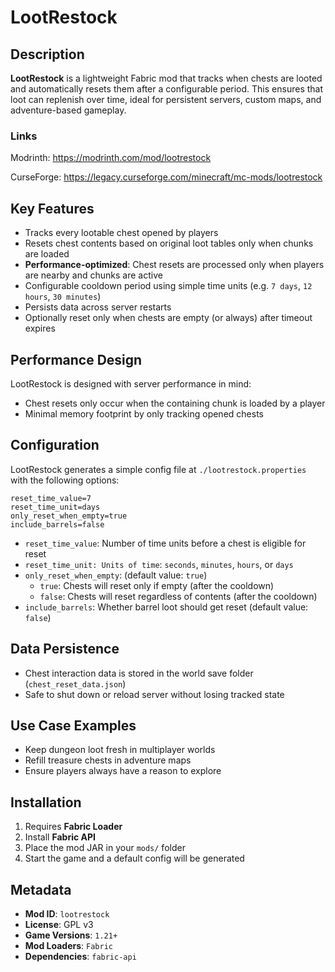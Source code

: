 # LootRestock

## Description

**LootRestock** is a lightweight Fabric mod that tracks when chests are looted and automatically resets them after a configurable period. This ensures that loot can replenish over time, ideal for persistent servers, custom maps, and adventure-based gameplay.

### Links

Modrinth: https://modrinth.com/mod/lootrestock

CurseForge: https://legacy.curseforge.com/minecraft/mc-mods/lootrestock

## Key Features

- Tracks every lootable chest opened by players
- Resets chest contents based on original loot tables only when chunks are loaded
- **Performance-optimized**: Chest resets are processed only when players are nearby and chunks are active
- Configurable cooldown period using simple time units (e.g. `7 days`, `12 hours`, `30 minutes`)
- Persists data across server restarts
- Optionally reset only when chests are empty (or always) after timeout expires

## Performance Design
LootRestock is designed with server performance in mind:
- Chest resets only occur when the containing chunk is loaded by a player
- Minimal memory footprint by only tracking opened chests

## Configuration

LootRestock generates a simple config file at `./lootrestock.properties` with the following options:

```properties
reset_time_value=7
reset_time_unit=days
only_reset_when_empty=true
include_barrels=false
```

- `reset_time_value`: Number of time units before a chest is eligible for reset
- `reset_time_unit: Units of time`: `seconds`, `minutes`, `hours`, or `days`
- `only_reset_when_empty`: (default value: `true`)
  - `true`: Chests will reset only if empty (after the cooldown)
  - `false`: Chests will reset regardless of contents (after the cooldown)
- `include_barrels`: Whether barrel loot should get reset (default value: `false`)

## Data Persistence

- Chest interaction data is stored in the world save folder (`chest_reset_data.json`)
- Safe to shut down or reload server without losing tracked state

## Use Case Examples

- Keep dungeon loot fresh in multiplayer worlds
- Refill treasure chests in adventure maps
- Ensure players always have a reason to explore

## Installation

1. Requires **Fabric Loader**
2. Install **Fabric API**
3. Place the mod JAR in your `mods/` folder
4. Start the game and a default config will be generated

## Metadata

- **Mod ID**: `lootrestock`
- **License**: GPL v3
- **Game Versions**: `1.21+` 
- **Mod Loaders**: `Fabric`
- **Dependencies**: `fabric-api`
